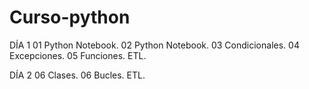 # Curso-python
DÍA 1
01 Python Notebook.
02 Python Notebook.
03 Condicionales.
04 Excepciones.
05 Funciones.
ETL.

DÍA 2
06 Clases.
06 Bucles.
ETL.
